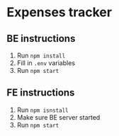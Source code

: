 # Expenses tracker

## BE instructions
1) Run `npm install`
2) Fill in `.env` variables
3) Run `npm start`

## FE instructions
1) Run `npm isnstall`
2) Make sure BE server started
3) Run `npm start`